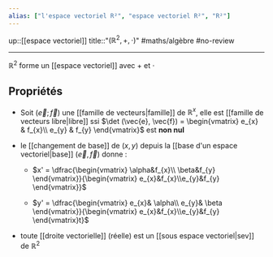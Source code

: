 ```yaml
---
alias: ["l'espace vectoriel R²", "espace vectoriel R²", "R²"]
---
```

up::[[espace vectoriel]]
title::"$(\mathbb{R}^{2}, +, \cdot)$"
#maths/algèbre #no-review 

----
$\mathbb{R}^{2}$ forme un [[espace vectoriel]] avec $+$ et $\cdot$


## Propriétés

 - Soit $(\vec{e}; \vec{f})$ une [[famille de vecteurs|famille]] de $\mathbb{R}^{x}$, elle est [[famille de vecteurs libre|libre]] ssi $\det (\vec{e}, \vec{f}) = \begin{vmatrix} e_{x} & f_{x}\\ e_{y} & f_{y} \end{vmatrix}$ est **non nul**
 - le [[changement de base]] de $(x, y)$ depuis la [[base d'un espace vectoriel|base]] $(\vec{e}, \vec{f})$ donne :
     - $x' = \dfrac{\begin{vmatrix} \alpha&f_{x}\\ \beta&f_{y} \end{vmatrix}}{\begin{vmatrix} e_{x}&f_{x}\\e_{y}&f_{y} \end{vmatrix}}$
     
     - $y' = \dfrac{\begin{vmatrix} e_{x}& \alpha\\ e_{y}& \beta \end{vmatrix}}{\begin{vmatrix} e_{x}&f_{x}\\e_{y}&f_{y} \end{vmatrix}t}$

 - toute [[droite vectorielle]] (réelle) est un [[sous espace vectoriel|sev]] de $\mathbb{R}^{2}$
